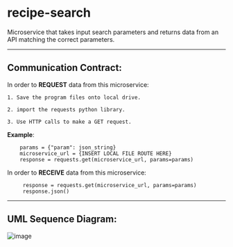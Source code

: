 # recipe-search
Microservice that takes input search parameters and returns data from an API matching the correct parameters.
***
## Communication Contract:

In order to **REQUEST** data from this microservice:

    1. Save the program files onto local drive. 

    2. import the requests python library. 

    3. Use HTTP calls to make a GET request. 


**Example**:
```
    params = {"param": json_string}
    microservice_url = {INSERT LOCAL FILE ROUTE HERE}
    response = requests.get(microservice_url, params=params)
```

In order to **RECEIVE** data from this microservice:
```
     response = requests.get(microservice_url, params=params)
     response.json()
```
***

## UML Sequence Diagram:
![image](https://online.visual-paradigm.com/community/share/recipe-search-1k243391t3) 